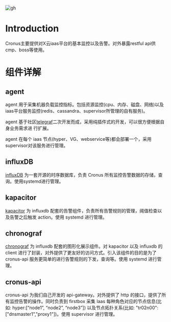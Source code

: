 ![gh](https://cdn.jsdelivr.net/gh/Dean-chen-c/obsidian@main/main/images/1689144546000hbwle3.png)
# Introduction

Cronus主要提供对X云iaas平台的基本监控以及告警。对外暴露restful api供cmp、boss等使用。

# 组件详解
## agent

agent 用于采集机器负载监控指标。包括资源监控(cpu、内存、磁盘、网络)以及iaas平台服务监控(redis、cassandra、supervisor所管理的自有服务)。

agent 基于社区[telegraf](https://github.com/influxdata/telegraf)二次开发而成，采用纯插件式的开发，可以很方便根据自身业务需求进 行扩展。

agent 在每个 iaas 节点(hyper、VG、webservice等)都会部署一个，采用 supervisor对该服务进行管理。

## influxDB

[influxDB](https://github.com/influxdata/influxdb) 为一套开源的时序数据库，负责 Cronus 所有监控告警数据的存储，查询。使用systemd进行管理。

## kapacitor

[kapacitor](https://github.com/influxdata/kapacitor) 为 influxdb 配套的告警组件，负责所有告警规则的管理，阈值检查以及告警之后触发 action。使用 systemd 进行管理。

## chronograf

[chronograf](https://github.com/influxdata/chronograf) 为 influxdb 配套的图形化展示组件。对 kapacitor 以及 influxdb 的 client 进行了封装，对外提供了更友好的访问方式。引入该组件的目的是为了 cronus-api 服务更简单的进行告警规则的下发，查询等。使用 systemd 进行管理。

## cronus-api

cronus-api 为我们自己开发的 api-gateway。对外提供了 http 的接口，提供了所有监控告警的操作。同时负责到 firstbox 采集 Iaas 每种角色对应的节点信息(比如: hyper:[“node1”, “node2”, “node3”]) 以及节点拓扑关系(比如: "tr02n00":["dnsmaster1","proxy1"])。使用 supervisor 进行管理。
